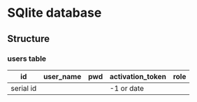 # SQlite database

## Structure

### users table

| id         | user_name | pwd | activation_token | role |
| ---------- | --------- | --- | ---------------- | ---- |
| serial id  |           |     | -1 or date       |      |

